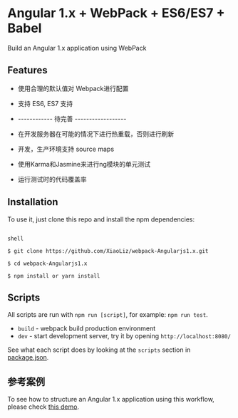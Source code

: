 # Angular 1.x + WebPack + ES6/ES7 +  Babel 

Build an Angular 1.x application using WebPack


## Features

* 使用合理的默认值对 Webpack进行配置
* 支持 ES6, ES7 支持

* ------------ 待完善 ------------------

* 在开发服务器在可能的情况下进行热重载，否则进行刷新
* 开发，生产环境支持 source maps
* 使用Karma和Jasmine来进行ng模块的单元测试
* 运行测试时的代码覆盖率


## Installation

To use it, just clone this repo and install the npm dependencies:

```text

shell

$ git clone https://github.com/XiaoLiz/webpack-Angularjs1.x.git

$ cd webpack-Angularjs1.x

$ npm install or yarn install 

```

## Scripts

All scripts are run with `npm run [script]`, for example: `npm run test`.

* `build` - webpack build production environment
* `dev` - start development server, try it by opening 	`http://localhost:8080/`


See what each script does by looking at the `scripts` section in [package.json](./package.json).


## 参考案例

To see how to structure an Angular 1.x application using this workflow, please check [this demo](https://github.com/Foxandxss/GermanWords-ng1-webpack).
